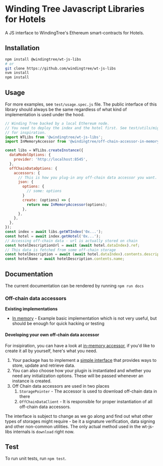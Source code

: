 # Winding Tree Javascript Libraries for Hotels

A JS interface to WindingTree's Ethereum smart-contracts for Hotels.

## Installation

```sh
npm install @windingtree/wt-js-libs
# or
git clone https://github.com/windingtree/wt-js-libs
nvm install
npm install
```

## Usage

For more examples, see `test/usage.spec.js` file. The public interface of this library
should always be the same regardless of what kind of implementation is used
under the hood.

```javascript
// Winding Tree backed by a local Ethereum node.
// You need to deploy the index and the hotel first. See test/utils/migrations
// for inspiration.
import WTLibs from '@windingtree/wt-js-libs';
import InMemoryAccessor from '@windingtree/off-chain-accessor-in-memory';

const libs = WTLibs.createInstance({
  dataModelOptions: {
    provider: 'http://localhost:8545',
  },
  offChainDataOptions: {
    accessors: {
      // This is how you plug-in any off-chain data accessor you want.
      json: {
        options: {
          // some: options
        }
        create: (options) => {
          return new InMemoryAccessor(options);
        },
      },
    },
  },
});
const index = await libs.getWTIndex('0x...');
const hotel = await index.getHotel('0x...');
// Accessing off-chain data - url is actually stored on chain
const hotelDescriptionUrl = await (await hotel.dataIndex).ref;
// This data is fetched from some off-chain storage
const hotelDescription = await (await hotel.dataIndex).contents.description;
const hotelName = await hotelDescription.contents.name;
```

## Documentation

The current documentation can be rendered by running `npm run docs`

### Off-chain data accessors

**Existing implementations**

- [In memory](https://github.com/windingtree/off-chain-accessor-in-memory) - Example basic implementation which is not very useful, but should be enough for quick hacking or testing

#### Developing your own off-chain data accessor

For insipiration, you can have a look at [in-memory accessor](https://github.com/windingtree/off-chain-accessor-in-memory),
if you'd like to create it all by yourself, here's what you need.

1. Your package has to implement a [simple interface](https://github.com/windingtree/wt-js-libs/blob/proposal/next/docs/reference.md#offchaindataaccessorinterface)
that provides ways to store, update and retrieve data.
1. You can also choose how your plugin is instantiated and whether you need any initialization
options. These will be passed whenever an instance is created.
1. Off Chain data accessors are used in two places
    1. `StoragePointer` - The accessor is used to download off-chain data in there
    1. `OffChainDataClient` - It is responsible for proper instantiation of all off-chain data accessors.

The interface is subject to change as we go along and find out what other types
of storages might require - be it a signature verification, data signing and other non-common
utilities. The only actual method used in the wt-js-libs internals is `download` right now.

## Test

To run unit tests, run `npm test`.
